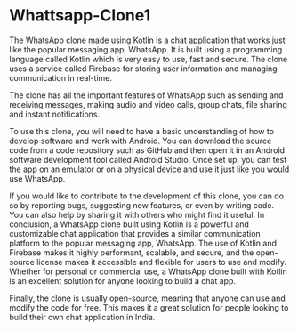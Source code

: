 # Whattsapp-Clone1
The WhatsApp clone made using Kotlin is a chat application that works just like the popular messaging app, WhatsApp. It is built using a programming language called Kotlin which is very easy to use, fast and secure. The clone uses a service called Firebase for storing user information and managing communication in real-time.

The clone has all the important features of WhatsApp such as sending and receiving messages, making audio and video calls, group chats, file sharing and instant notifications.

To use this clone, you will need to have a basic understanding of how to develop software and work with Android. You can download the source code from a code repository such as GitHub and then open it in an Android software development tool called Android Studio. Once set up, you can test the app on an emulator or on a physical device and use it just like you would use WhatsApp.

If you would like to contribute to the development of this clone, you can do so by reporting bugs, suggesting new features, or even by writing code. You can also help by sharing it with others who might find it useful.
In conclusion, a WhatsApp clone built using Kotlin is a powerful and customizable chat application that provides a similar communication platform to the popular messaging app, WhatsApp. The use of Kotlin and Firebase makes it highly performant, scalable, and secure, and the open-source license makes it accessible and flexible for users to use and modify. Whether for personal or commercial use, a WhatsApp clone built with Kotlin is an excellent solution for anyone looking to build a chat app.

Finally, the clone is usually open-source, meaning that anyone can use and modify the code for free. This makes it a great solution for people looking to build their own chat application in India.
